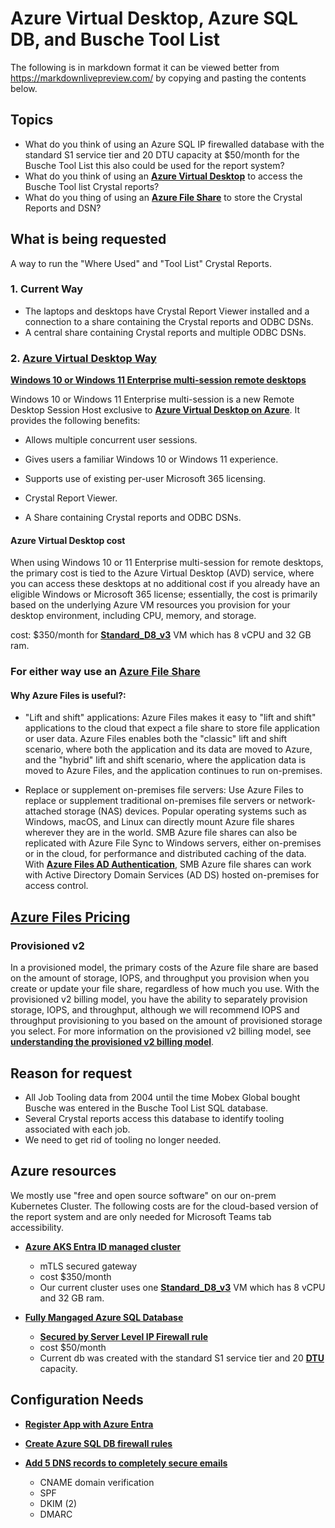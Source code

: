 # Azure Virtual Desktop, Azure SQL DB, and Busche Tool List

The following is in markdown format it can be viewed better from <https://markdownlivepreview.com/> by copying and pasting the contents below.

## Topics

- What do you think of using an Azure SQL IP firewalled database with the standard S1 service tier and 20 DTU capacity at $50/month for the Busche Tool List this also could be used for the report system?
- What do you think of using an **[Azure Virtual Desktop](https://learn.microsoft.com/en-us/mem/intune/fundamentals/azure-virtual-desktop-multi-session)** to access the Busche Tool list Crystal reports?
- What do you thing of using an **[Azure File Share](https://learn.microsoft.com/en-us/azure/storage/files/storage-files-introduction#why-azure-files-is-useful)** to store the Crystal Reports and DSN?

## What is being requested

A way to run the "Where Used" and "Tool List" Crystal Reports.

### 1. Current Way

- The laptops and desktops have Crystal Report Viewer installed and a connection to a share containing the Crystal reports and ODBC DSNs.
- A central share containing Crystal reports and multiple ODBC DSNs.

### 2. **[Azure Virtual Desktop Way](https://learn.microsoft.com/en-us/mem/intune/fundamentals/azure-virtual-desktop-multi-session)**

**[Windows 10 or Windows 11 Enterprise multi-session remote desktops](https://learn.microsoft.com/en-us/mem/intune/fundamentals/azure-virtual-desktop-multi-session)**

Windows 10 or Windows 11 Enterprise multi-session is a new Remote Desktop Session Host exclusive to **[Azure Virtual Desktop on Azure](https://learn.microsoft.com/en-us/azure/virtual-desktop/)**. It provides the following benefits:

- Allows multiple concurrent user sessions.
- Gives users a familiar Windows 10 or Windows 11 experience.
- Supports use of existing per-user Microsoft 365 licensing.

- Crystal Report Viewer.
- A Share containing Crystal reports and ODBC DSNs.

#### Azure Virtual Desktop cost

When using Windows 10 or 11 Enterprise multi-session for remote desktops, the primary cost is tied to the Azure Virtual Desktop (AVD) service, where you can access these desktops at no additional cost if you already have an eligible Windows or Microsoft 365 license; essentially, the cost is primarily based on the underlying Azure VM resources you provision for your desktop environment, including CPU, memory, and storage.

cost: $350/month for **[Standard_D8_v3](https://learn.microsoft.com/en-us/azure/virtual-machines/sizes/general-purpose/dv3-series?tabs=sizebasic)** VM which has 8 vCPU and 32 GB ram.

### For either way use an **[Azure File Share](https://learn.microsoft.com/en-us/azure/storage/files/storage-files-introduction#why-azure-files-is-useful)**

#### **Why Azure Files is useful?:**

- "Lift and shift" applications:
Azure Files makes it easy to "lift and shift" applications to the cloud that expect a file share to store file application or user data. Azure Files enables both the "classic" lift and shift scenario, where both the application and its data are moved to Azure, and the "hybrid" lift and shift scenario, where the application data is moved to Azure Files, and the application continues to run on-premises.

- Replace or supplement on-premises file servers:
Use Azure Files to replace or supplement traditional on-premises file servers or network-attached storage (NAS) devices. Popular operating systems such as Windows, macOS, and Linux can directly mount Azure file shares wherever they are in the world. SMB Azure file shares can also be replicated with Azure File Sync to Windows servers, either on-premises or in the cloud, for performance and distributed caching of the data. With **[Azure Files AD Authentication](https://learn.microsoft.com/en-us/azure/storage/files/storage-files-active-directory-overview)**, SMB Azure file shares can work with Active Directory Domain Services (AD DS) hosted on-premises for access control.

## **[Azure Files Pricing](https://azure.microsoft.com/en-us/pricing/details/storage/files/)**

### Provisioned v2

In a provisioned model, the primary costs of the Azure file share are based on the amount of storage, IOPS, and throughput you provision when you create or update your file share, regardless of how much you use. With the provisioned v2 billing model, you have the ability to separately provision storage, IOPS, and throughput, although we will recommend IOPS and throughput provisioning to you based on the amount of provisioned storage you select. For more information on the provisioned v2 billing model, see **[understanding the provisioned v2 billing model](https://go.microsoft.com/fwlink/?linkid=2286278&clcid=0x409)**.

## Reason for request

- All Job Tooling data from 2004 until the time Mobex Global bought Busche was entered in the Busche Tool List SQL database.
- Several Crystal reports access this database to identify tooling associated with each job.
- We need to get rid of tooling no longer needed.

## Azure resources

We mostly use "free and open source software" on our on-prem Kubernetes Cluster.  The following costs are for the cloud-based version of the report system and are only needed for Microsoft Teams tab accessibility.

- **[Azure AKS Entra ID managed cluster](https://learn.microsoft.com/en-us/azure/aks/enable-authentication-microsoft-entra-id)**
  - mTLS secured gateway
  - cost $350/month
  - Our current cluster uses one **[Standard_D8_v3](https://learn.microsoft.com/en-us/azure/virtual-machines/sizes/general-purpose/dv3-series?tabs=sizebasic)** VM which has 8 vCPU and 32 GB ram.

- **[Fully Mangaged Azure SQL Database](https://learn.microsoft.com/en-us/sql/sql-server/sql-docs-navigation-guide?view=sql-server-ver16#applies-to)**
  - **[Secured by Server Level IP Firewall rule](https://learn.microsoft.com/en-us/azure/azure-sql/database/firewall-create-server-level-portal-quickstart?view=azuresql)**
  - cost $50/month
  - Current db was created with the standard S1 service tier and 20 **[DTU](https://learn.microsoft.com/en-us/azure/azure-sql/database/service-tiers-dtu?view=azuresql#database-transaction-units-dtus)** capacity.

## Configuration Needs

- **[Register App with Azure Entra](https://auth0.com/docs/authenticate/identity-providers/enterprise-identity-providers/azure-active-directory/v2)**

- **[Create Azure SQL DB firewall rules](https://learn.microsoft.com/en-us/azure/azure-sql/database/firewall-create-server-level-portal-quickstart?view=azuresql)**

- **[Add 5 DNS records to completely secure emails](https://help.mailtrap.io/article/79-dns-records#why)**

  - CNAME domain verification
  - SPF
  - DKIM (2)
  - DMARC
